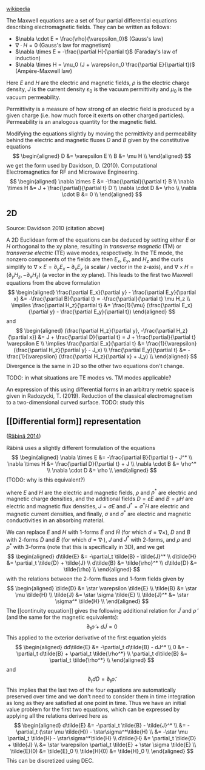 [wikipedia](https://en.wikipedia.org/wiki/Maxwell%27s_equations)

The Maxwell equations are a set of four partial differential equations
describing electromagnetic fields.
They can be written as follows:

- $\nabla \cdot E = \frac{\rho}{\varepsilon_0}$ (Gauss's law)
- $\nabla \cdot H = 0$ (Gauss's law for magnetism)
- $\nabla \times E = -\frac{\partial H}{\partial t}$ (Faraday's law of induction)
- $\nabla \times H = \mu_0 (J + \varepsilon_0 \frac{\partial E}{\partial t})$ (Ampère-Maxwell law)

Here $E$ and $H$ are the electric and magnetic fields,
$\rho$ is the electric charge density,
$J$ is the current density
$\varepsilon_0$ is the vacuum permittivity
and $\mu_0$ is the vacuum permeability.

Permittivity is a measure of how strong of an electric field
is produced by a given charge
(i.e. how much force it exerts on other charged particles).
Permeability is an analogous quantity for the magnetic field.

Modifying the equations slightly by moving the permittivity and permeability
behind the electric and magnetic fluxes $D$ and $B$
given by the constitutive equations
$$
\begin{aligned}
D &= \varepsilon E \\
B &= \mu H \\
\end{aligned}
$$
we get the form used by Davidson, D. (2010).
Computational Electromagnetics for RF and Microwave Engineering.
$$
\begin{aligned}
\nabla \times E &= -\frac{\partial}{\partial t} B \\
\nabla \times H &= J + \frac{\partial}{\partial t} D \\
\nabla \cdot D &= \rho \\
\nabla \cdot B &= 0 \\
\end{aligned}
$$

## 2D

Source: Davidson 2010 (citation above)

A 2D Euclidean form of the equations can be deduced
by setting either $E$ or $H$ orthogonal to the xy plane,
resulting in _transverse magnetic_ (TM)
or _transverse electric_ (TE) wave modes, respectively.
In the TE mode, the nonzero components of the fields are then
$E_x$, $E_y$, and $H_z$
and the curls simplify to $\nabla \times E = \partial_y E_x - \partial_x E_y$
(a scalar / vector in the z-axis),
and $\nabla \times H = (\partial_y H_z, -\partial_x H_z)$
(a vector in the xy plane).
This leads to the first two Maxwell equations from the above formulation
$$
\begin{aligned}
\frac{\partial E_x}{\partial y} - \frac{\partial E_y}{\partial x}
&= -\frac{\partial B}{\partial t}
= -\frac{\partial}{\partial t} \mu H_z \\
\implies \frac{\partial H_z}{\partial t}
&= \frac{1}{\mu} (\frac{\partial E_x}{\partial y}  - \frac{\partial E_y}{\partial t})
\end{aligned}
$$
and
$$
\begin{aligned}
(\frac{\partial H_z}{\partial y}, -\frac{\partial H_z}{\partial x}) &= J + \frac{\partial D}{\partial t}
= J + \frac{\partial}{\partial t} \varepsilon E \\
\implies \frac{\partial E_x}{\partial t} &= \frac{1}{\varepsilon} (\frac{\partial H_z}{\partial y} - J_x) \\
\frac{\partial E_y}{\partial t} &= -\frac{1}{\varepsilon} (\frac{\partial H_z}{\partial x} + J_y) \\
\end{aligned}
$$
Divergence is the same in 2D so the other two equations don't change.

TODO: in what situations are TE modes vs. TM modes applicable?

An expression of this using differential forms in an arbitrary metric space
is given in Radozycki, T. (2019). Reduction of the classical electromagnetism to a two-dimensional curved surface.
TODO: study this

## [[Differential form]] representation
([Räbinä 2014](http://urn.fi/URN:ISBN:978-951-39-5951-7))

Räbinä uses a slightly different formulation of the equations
$$
\begin{aligned}
\nabla \times E &= -\frac{\partial B}{\partial t} - J^* \\
\nabla \times H &= \frac{\partial D}{\partial t} + J \\
\nabla \cdot B &= \rho^* \\
\nabla \cdot D &= \rho \\
\end{aligned}
$$
(TODO: why is this equivalent?)

where $E$ and $H$ are the electric and magnetic fields,
$\rho$ and $\rho^*$ are electric and magnetic charge densities,
and the additional fields $D = \varepsilon E$ and $B = \mu H$
are electric and magnetic flux densities,
$J = \sigma E$ and $J^* = \sigma^* H$ are electric and magnetic current densities,
and finally, $\sigma$ and $\sigma^*$ are electric and magnetic conductivities
in an absorbing material.

We can replace $E$ and $H$ with 1-forms $\tilde{E}$ and $\tilde{H}$ (for which $d = \nabla \times$),
$D$ and $B$ with 2-forms $\tilde{D}$ and $\tilde{B}$ (for which $d = \nabla \cdot$),
$J$ and $J^*$ with 2-forms, and $\rho$ and $\rho^*$ with 3-forms
(note that this is specifically in 3D),
and we get
$$
\begin{aligned}
d\tilde{E} &= -\partial_t \tilde{B} - \tilde{J}^* \\
d\tilde{H} &= \partial_t \tilde{D} + \tilde{J} \\
d\tilde{B} &= \tilde{\rho}^* \\
d\tilde{D} &= \tilde{\rho} \\
\end{aligned}
$$
with the relations between the 2-form fluxes
and 1-form fields given by
$$
\begin{aligned}
\tilde{D} &= \star \varepsilon \tilde{E} \\
\tilde{B} &= \star \mu \tilde{H} \\
\tilde{J} &= \star \sigma \tilde{E} \\
\tilde{J}^* &= \star \sigma^* \tilde{H} \\
\end{aligned}
$$
The [[continuity equation]] gives the following additional relation
for $\tilde{J}$ and $\tilde{\rho}$ (and the same for the magnetic equivalents):
$$
\partial_t \tilde{\rho} + d\tilde{J} = 0
$$
This applied to the exterior derivative of the first equation yields
$$
\begin{aligned}
dd\tilde{E} &= -\partial_t d\tilde{B} - dJ^* \\
0 &= -\partial_t d\tilde{B} + \partial_t \tilde{\rho^*} \\
\partial_t d\tilde{B} &= \partial_t \tilde{\rho^*} \\
\end{aligned}
$$
and
$$
\partial_t d\tilde{D} = \partial_t \tilde{\rho}.
$$
This implies that the last two of the four equations
are automatically preserved over time
and we don't need to consider them in time integration
as long as they are satisfied at one point in time.
Thus we have an initial value problem for the first two equations,
which can be expressed by applying all the relations derived here as
$$
\begin{aligned}
d\tilde{E} &= -\partial_t \tilde{B} - \tilde{J}^* \\
&= -\partial_t (\star \mu \tilde{H}) - \star\sigma^*\tilde{H} \\
&= -\star \mu \partial_t \tilde{H} - \star\sigma^*\tilde{H} \\
d\tilde{H} &= \partial_t \tilde{D} + \tilde{J} \\
&= \star \varepsilon \partial_t \tilde{E} + \star \sigma \tilde{E} \\
\tilde{E}(0) &= \tilde{E}_0 \\
\tilde{H}(0) &= \tilde{H}_0 \\
\end{aligned}
$$
This can be discretized using DEC.
